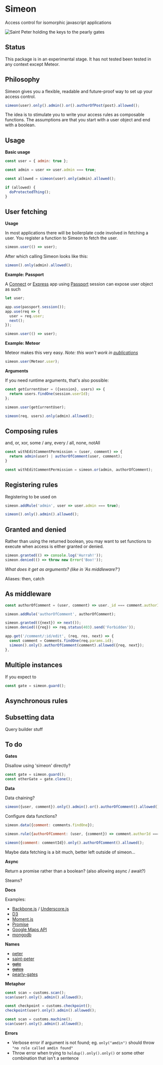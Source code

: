 Simeon
======

Access control for isomorphic javascript applications

![Saint Peter holding the keys to the pearly gates](http://parish.rcdow.org.uk/hatfieldsouth/wp-content/uploads/sites/209/2013/10/hatfield-south-st-peter.jpg)


Status
------

This package is in an experimental stage. It has not tested been tested in any context except Meteor.


Philosophy
----------

Simeon gives you a flexible, readable and future-proof way to set up your access control.

```javascript
simeon(user).only().admin().or().authorOfPost(post).allowed();
```

The idea is to stimulate you to write your access rules as composable functions. The assumptions are that you start with a user object and end with a boolean.


Usage
-----

**Basic usage**

```javascript
const user = { admin: true };

const admin = user => user.admin === true;

const allowed = simeon(user).only(admin).allowed();

if (allowed) {
  doProtectedThing();
}
 ```


User fetching
-------------

**Usage**

In most applications there will be boilerplate code involved in fetching a user. You register a function to Simeon to fetch the user.

```javascript
simeon.user(() => user);
```

After which calling Simeon looks like this:

```javascript
simeon().only(admin).allowed();
```

**Example: Passport**

A [Connect](https://github.com/senchalabs/connect) or [Express](http://expressjs.com/) app using [Passport](http://passportjs.org/docs/configure) session can expose user object as such

```javascript
let user;

app.use(passport.session());
app.use(req => {
  user = req.user;
  next();
});

simeon.user(() => user);
```

**Example: Meteor**

Meteor makes this very easy. *Note: this won't work in [publications](http://docs.meteor.com/#/full/meteor_user)*

```javascript
simeon.user(Meteor.user);
```

**Arguments**

If you need runtime arguments, that's also possible:

```javascript
const getCurrentUser = ({session}, users) => {
  return users.findOne(session.userId);
};

simeon.user(getCurrentUser);

simeon(req, users).only(admin).allowed();
```


Composing rules
---------------

and, or, xor, some / any, every / all, none, notAll

```javascript
const withEditCommentPermission = (user, comment) => {
  return admin(user) | authorOfComment(user, comment);
}
```

```javascript
const withEditCommentPermission = simeon.or(admin, authorOfComment);
```


Registering rules
-----------------

Registering to be used on 

```javascript
simeon.addRule('admin', user => user.admin === true);
```

```javascript
simeon().only().admin().allowed();
```


Granted and denied
------------------

Rather than using the returned boolean, you may want to set functions to execute when access is either granted or denied.

```javascript
simeon.granted(() => console.log('Hurrah!'));
simeon.denied(() => throw new Error('Boo!'));
```

*What does it get as arguments? (like in 'As middleware?')*

Aliases: then, catch


As middleware
-------------

```javascript
const authorOfComment = (user, comment) => user._id === comment.authorId;

simeon.addRule('authorOfComment', authorOfComment);

simeon.granted(({next}) => next());
simeon.denied(({req}) => req.status(403).send('Forbidden'));

app.get('/comment/:id/edit', (req, res, next) => {
  const comment = Comments.findOne(req.params.id);
  simeon().only().authorOfComment(comment).allowed({req, next});
}, 
```


Multiple instances
------------------

If you expect to 

```javascript
const gate = simeon.guard();
```


Asynchronous rules
------------------



Subsetting data
---------------

Query builder stuff


To do
-----

**Gates**

Disallow using 'simeon' directly?

```javascript
const gate = simeon.guard();
const otherGate = gate.clone();
```

**Data**

Data chaining?

```javascript
simeon({user, comment}).only().admin().or().authorOfComment().allowed();
```

Configure data functions?

```javascript
simeon.data({comment: comments.findOne});

simeon.rule({authorOfComment: (user, {comment}) => comment.authorId === user._id})

simeon({comment: commentId}).only().authorOfComment().allowed();
```

Maybe data fetching is a bit much, better left outside of simeon...

**Async**

Return a promise rather than a boolean? (also allowing async / await?)

Steams?

**Docs**

Examples:

- [Backbone.js](http://backbonejs.org/) / [Underscore.js](http://underscorejs.org/)
- [D3](https://github.com/mbostock/d3/wiki/API-Reference)
- [Moment.js](http://momentjs.com/docs/)
- [Promise](https://developer.mozilla.org/en/docs/Web/JavaScript/Reference/Global_Objects/Promise)
- [Google Maps API](https://developers.google.com/maps/documentation/javascript/3.exp/reference)
- [mongodb](https://www.npmjs.com/package/mongodb)

**Names**

- [peter](https://www.npmjs.com/package/peter)
- [saint-peter](https://www.npmjs.com/search?q=saint+peter)
- ~~[gate](https://www.npmjs.com/package/gate)~~
- ~~[gates](https://www.npmjs.com/package/gates)~~
- [pearly-gates](https://www.npmjs.com/search?q=pearly+gates)

**Metaphor**

```javascript
const scan = customs.scan();
scan(user).only().admin().allowed();

const checkpoint = customs.checkpoint();
checkpoint(user).only().admin().allowed();

const scan = customs.machine();
scan(user).only().admin().allowed();
```

**Errors**

- Verbose error if argument is not found; eg. `only("amdin")` should throw `"no role called amdin found"`
- Throw error when trying to `holdup().only().only()` or some other combination that isn't a sentence
